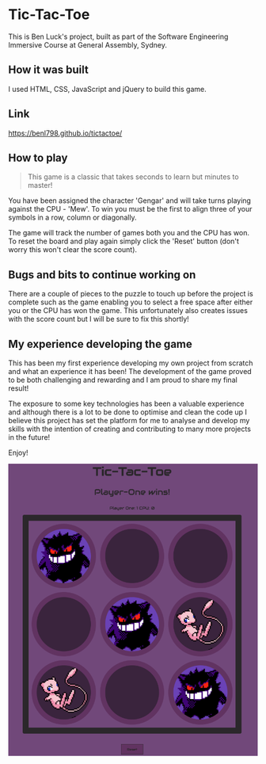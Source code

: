 # Tic-Tac-Toe

This is Ben Luck's project, built as part of the Software Engineering Immersive Course at General Assembly, Sydney.

## How it was built

I used HTML, CSS, JavaScript and jQuery to build this game.

## Link

https://benl798.github.io/tictactoe/

## How to play

> This game is a classic that takes seconds to learn but minutes to master!

You have been assigned the character 'Gengar' and will take turns playing against the CPU - 'Mew'. To win you must be the first to align three of your symbols in a row, column or diagonally.

The game will track the number of games both you and the CPU has won. To reset the board and play again simply click the 'Reset' button (don't worry this won't clear the score count).

## Bugs and bits to continue working on

There are a couple of pieces to the puzzle to touch up before the project is complete such as the game enabling you to select a free space after either you or the CPU has won the game. This unfortunately also creates issues with the score count but I will be sure to fix this shortly!

## My experience developing the game

This has been my first experience developing my own project from scratch and what an experience it has been! The development of the game proved to be both challenging and rewarding and I am proud to share my final result!

The exposure to some key technologies has been a valuable experience and although there is a lot to be done to optimise and clean the code up I believe this project has set the platform for me to analyse and develop my skills with the intention of creating and contributing to many more projects in the future!  

Enjoy!


<img src="images/screenshot.png">
